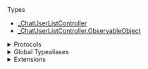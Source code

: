 <summary>Types</summary>

  - [\_ChatUserListController](/_ChatUserListController)
  - [\_ChatUserListController.ObservableObject](/_ChatUserListController.ObservableObject)

</details>

<details>
<summary>Protocols</summary>

  - [ChatUserListControllerDelegate](/ChatUserListControllerDelegate)
  - [\_ChatUserListControllerDelegate](/_ChatUserListControllerDelegate)

</details>

<details>
<summary>Global Typealiases</summary>

  - [ChatUserListController](/ChatUserListController)

</details>

<details>
<summary>Extensions</summary>

  - [\_ChatClient](/_ChatClient)

</details>
